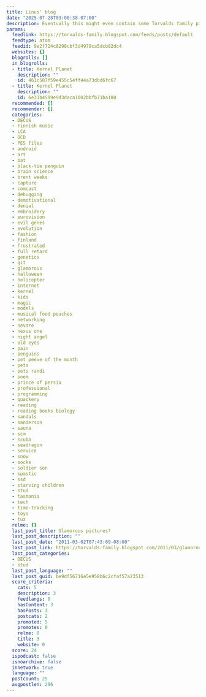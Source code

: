 ```yaml
---
title: Linus' blog
date: "2025-07-28T03:00:38-07:00"
description: Eventually this might even contain some Torvalds family pictures.
params:
  feedlink: https://torvalds-family.blogspot.com/feeds/posts/default
  feedtype: atom
  feedid: 9e2f724c8298cbf3d4979ca5dcb82dc4
  websites: {}
  blogrolls: []
  in_blogrolls:
  - title: Kernel Planet
    description: ""
    id: 461c587f59e455c54ff44a73dbd6fc67
  - title: Kernel Planet
    description: ""
    id: 6e33b4599e9d3daca1002bbfb71ba180
  recommended: []
  recommender: []
  categories:
  - DECUS
  - Finnish music
  - LCA
  - OCD
  - PES files
  - android
  - art
  - bat
  - black-tie penguin
  - brain science
  - brent weeks
  - capture
  - comcast
  - debugging
  - demotivational
  - denial
  - embroidery
  - eurovision
  - evil genes
  - evolution
  - fashion
  - finland
  - frustrated
  - full retard
  - genetics
  - git
  - glamorous
  - halloween
  - helicopter
  - internet
  - kernel
  - kids
  - magic
  - models
  - musical food pouches
  - networking
  - nevare
  - nexus one
  - night angel
  - old eyes
  - pain
  - penguins
  - pet peeve of the month
  - pets
  - pets randi
  - poem
  - prince of persia
  - professional
  - programming
  - quackery
  - reading
  - reading books biology
  - sandals
  - sanderson
  - sauna
  - scm
  - scuba
  - seadragon
  - service
  - snow
  - socks
  - soldier son
  - spastic
  - ssd
  - starving children
  - stud
  - tasmania
  - tech
  - time-tracking
  - toys
  - tuz
  relme: {}
  last_post_title: Glamorous pictures?
  last_post_description: ""
  last_post_date: "2011-03-02T07:43:09-08:00"
  last_post_link: https://torvalds-family.blogspot.com/2011/03/glamorous-pictures.html
  last_post_categories:
  - DECUS
  - stud
  last_post_language: ""
  last_post_guid: be9df56716e5e958b6c2cfaf57a23513
  score_criteria:
    cats: 5
    description: 3
    feedlangs: 0
    hasContent: 3
    hasPosts: 3
    postcats: 2
    promoted: 5
    promotes: 0
    relme: 0
    title: 3
    website: 0
  score: 24
  ispodcast: false
  isnoarchive: false
  innetwork: true
  language: ""
  postcount: 25
  avgpostlen: 296
---
```


